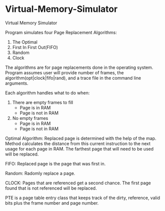 # Virtual-Memory-Simulator

Virtual Memory Simulator

Program simulates four Page Replacement Algorithms: 
1. The Optimal
2. First In First Out(FIFO) 
3. Random
4. Clock

The algorithms are for page replacements done in the operating system. Program assumes user will provide 
number of frames, the algorithm(opt|clock|fifo|rand), and a trace file in the command line arguments.

Each algorithm handles what to do when:
1. There are empty frames to fill
    - Page is in RAM
    - Page is not in RAM
2. No empty frames
    - Page is in RAM
    - Page is not in RAM
    
Optimal Algorithm:
Replaced page is determined with the help of the map. Method calculates the
distance from this current instruction to the next usage for each page in
RAM. The farthest page that will need to be used will be replaced.

FIFO:
Replaced page is the page that was first in.

Random:
Radomly replace a page.

CLOCK:
Pages that are referenced get a second chance. The first page found that is not referenced will be replaced.

PTE is a page table entry class that keeps track of the dirty, reference, valid bits plus the frame number and page number.

